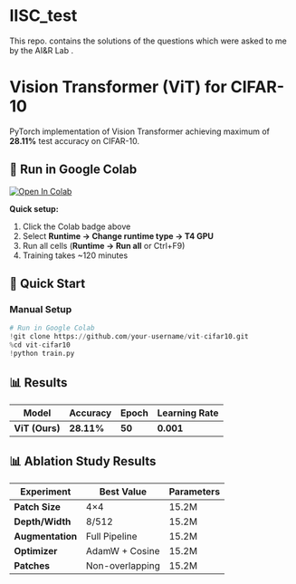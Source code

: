 # IISC_test
This repo. contains the solutions of the questions which were asked to me by the AI&R Lab .



# Vision Transformer (ViT) for CIFAR-10

PyTorch implementation of Vision Transformer achieving maximum of **28.11%** test accuracy on CIFAR-10.

## 🚀 Run in Google Colab

[![Open In Colab](https://colab.research.google.com/assets/colab-badge.svg)](https://colab.research.google.com/github/Harshil1010/IISC_test/blob/main/q1.ipynb)

**Quick setup:**
1. Click the Colab badge above
2. Select **Runtime → Change runtime type → T4 GPU**
3. Run all cells (**Runtime → Run all** or Ctrl+F9)
4. Training takes ~120 minutes


## 🚀 Quick Start

### Manual Setup
```python
# Run in Google Colab
!git clone https://github.com/your-username/vit-cifar10.git
%cd vit-cifar10
!python train.py
```

## 📊 Results

| Model | Accuracy | Epoch | Learning Rate |
|-------|----------|-------|---------------|
| **ViT (Ours)** | **28.11%** | **50** | **0.001** |

## 📊 Ablation Study Results

| Experiment | Best Value | Parameters |
|------------|------------|------------|
| **Patch Size** | 4×4 | 15.2M |
| **Depth/Width** | 8/512 | 15.2M |
| **Augmentation** | Full Pipeline | 15.2M |
| **Optimizer** | AdamW + Cosine | 15.2M |
| **Patches** | Non-overlapping | 15.2M |
